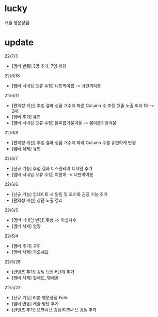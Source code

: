 # lucky

캐슬 행운상점

# update

22/7/3

- [멤버 변동] 3명 추가, 7명 제외

22/6/18

- [멤버 닉네임 오류 수정] 나만의여름 -> 너만의여름

22/6/11

- [편의성 개선] 추첨 결과 상품 개수에 따른 Column 수 조정 (3줄 노출 최대 18 -> 24)
- [멤버 추가] 유연
- [멤버 닉네임 오류 수정] 봄여름가울겨울 -> 봄여름가을겨울

22/6/8

- [편의성 개선] 추첨 결과 상품 개수에 따라 Column 수를 유연하게 변경
- [멤버 삭제] 유연

22/6/7

- [신규 기능] 추첨 결과 디스플레이 디자인 추가
- [멤버 닉네임 오류 수정] 여름이 -> 나만의여름

22/6/6

- [신규 기능] 업데이트 시 알림 및 초기화 권장 기능 추가
- [편의성 개선] 상품 노출 정리

22/6/5

- [멤버 닉네임 변경] 홧병 -> 이십사수
- [멤버 삭제] 얼짱

22/6/4

- [멤버 추가] 구희
- [멤버 삭제] 가오세요

22/5/26

- [컨텐츠 추가] 킹덤 던전 6단계 추가
- [멤버 삭제] 힐해또, 탱해용

22/5/22

- [신규 기능] 리본 행운상점 Fork
- [멤버 변동] 캐슬 명단 추가
- [컨텐츠 추가] 오펜시브 킹덤/디펜시브 킹덤 추가
